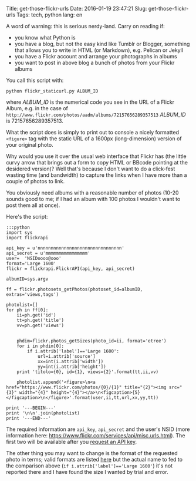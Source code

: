 Title: get-those-flickr-urls
Date: 2016-01-19 23:47:21
Slug: get-those-flickr-urls
Tags: tech, python
lang: en

A word of warning: this is serious nerdy-land. Carry on reading if:

* you know what Python is
* you have a blog, but not the easy kind like Tumblr or Blogger, something that allows you to write in HTML (or Markdown), e.g. Pelican or Jekyll
* you have a Flickr account and arrange your photographs in albums
* you want to post in above blog a bunch of photos from your Flickr albums

<!-- PELICAN_END_SUMMARY -->

You call this script with:

    python flickr_staticurl.py ALBUM_ID

where _ALBUM_ID_ is the numerical code you see in the URL of a Flickr Album, e.g. in the case of `http://www.flickr.com/photos/aadm/albums/72157656289357513` _ALBUM_ID_ is 72157656289357513.

What the script does is simply to print out to console a nicely formatted `<figure>` tag with the static URL of a 1600px (long-dimension) version of your original photo.

Why would you use it over the usual web interface that Flickr has (the little curvy arrow that brings out a form to copy HTML or BBcode pointing at the desidered version)? Well that's because I don't want to do a click-fest wasting time (and bandwidth) to capture the links when I have more than a couple of photos to link.

You obviously need albums with a reasonable number of photos (10-20 sounds good to me; if I had an album with 100 photos I wouldn't want to post them all at once).

Here's the script:

    :::python
    import sys
    import flickrapi

    api_key = u'nnnnnnnnnnnnnnnnnnnnnnnnnnnnnnnn'
    api_secret = u'mmmmmmmmmmmmmmmm'
    user=  'NSIDoooo@ooo'
    format='Large 1600'
    flickr = flickrapi.FlickrAPI(api_key, api_secret)

    albumID=sys.argv

    ff = flickr.photosets_getPhotos(photoset_id=albumID, extras='views,tags')

    photolist=[]
    for ph in ff[0]:
        ii=ph.get('id')
        tt=ph.get('title')
        vv=ph.get('views')


        phdim=flickr.photos_getSizes(photo_id=ii, format='etree')
        for i in phdim[0]:
            if i.attrib['label']=='Large 1600':
                url=i.attrib['source']
                xx=int(i.attrib['width'])
                yy=int(i.attrib['height'])
        print 'titolo={0}, id={1}, views={2}'.format(tt,ii,vv)

        photolist.append('<figure>\n<a href="https://www.flickr.com/photos/{0}/{1}" title="{2}"><img src="{3}" width="{4}" height="{4}"></a>\n<figcaption>{5}</figcaption>\n</figure>'.format(user,ii,tt,url,xx,yy,tt))

    print '---BEGIN---'
    print '\n\n'.join(photolist)
    print '---END---'

The required information are `api_key`, `api_secret` and the user's NSID (more information here: <https://www.flickr.com/services/api/misc.urls.html>). The first two will be available after you [request an API key](https://www.flickr.com/services/api/keys/).

The other thing you may want to change is the format of the requested photo in terms; valid formats are listed [here](https://www.flickr.com/services/api/misc.urls.html) but the actual name to fed to the comparison above (`if i.attrib['label']=='Large 1600'`) it's not reported there and I have found the size I wanted by trial and error.
